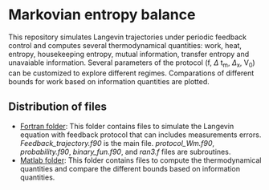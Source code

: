 # Markovian entropy balance

This repository simulates Langevin trajectories under periodic feedback control and computes several thermodynamical quantities: work, heat, entropy, housekeeping entropy, mutual information, transfer entropy and unavaiable information.
Several parameters of the protocol (f, $\Delta$ t<sub>m</sub>, $\Delta$<sub>x</sub>, V<sub>0</sub>) can be customized to explore different regimes. Comparations of different bounds for work based on information quantities are plotted.

## Distribution of files


* <ins>Fortran folder</ins>: This folder contains files to simulate the Langevin equation with feedback protocol that can includes measurements errors. *Feedback_trajectory.f90* is the main file. *protocol_Wm.f90*, *probability.f90*, *binary_fun.f90*, and *ran3.f* files are subroutines.
* <ins>Matlab folder</ins>: This folder contains files to compute the thermodynamical quantities and compare the different bounds based on information quantities. 
